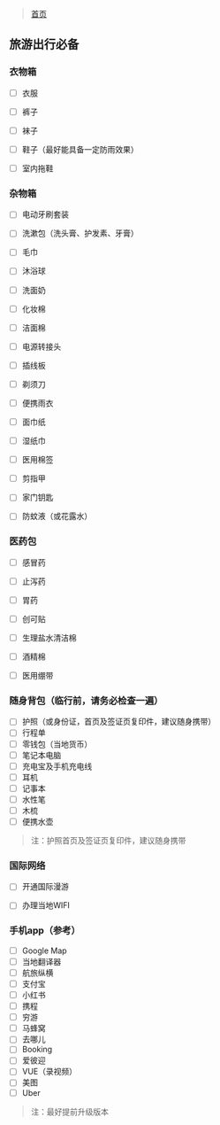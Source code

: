 > [首页](/index.html)

## 旅游出行必备

### 衣物箱

- [ ] 衣服
- [ ] 裤子
- [ ] 袜子
- [ ] 鞋子（最好能具备一定防雨效果）
- [ ] 室内拖鞋


### 杂物箱

- [ ] 电动牙刷套装
- [ ] 洗漱包（洗头膏、护发素、牙膏）
- [ ] 毛巾
- [ ] 沐浴球
- [ ] 洗面奶
- [ ] 化妆棉
- [ ] 洁面棉
- [ ] 电源转接头
- [ ] 插线板
- [ ] 剃须刀
- [ ] 便携雨衣
- [ ] 面巾纸
- [ ] 湿纸巾
- [ ] 医用棉签
- [ ] 剪指甲
- [ ] 家门钥匙
- [ ] 防蚊液（或花露水）


### 医药包

- [ ] 感冒药
- [ ] 止泻药
- [ ] 胃药
- [ ] 创可贴
- [ ] 生理盐水清洁棉
- [ ] 酒精棉
- [ ] 医用绷带


### 随身背包（临行前，请务必检查一遍）

- [ ] 护照（或身份证，首页及签证页复印件，建议随身携带）
- [ ] 行程单
- [ ] 零钱包（当地货币）
- [ ] 笔记本电脑
- [ ] 充电宝及手机充电线
- [ ] 耳机
- [ ] 记事本
- [ ] 水性笔
- [ ] 木梳
- [ ] 便携水壶

> 注：护照首页及签证页复印件，建议随身携带


### 国际网络

- [ ] 开通国际漫游
- [ ] 办理当地WIFI


### 手机app（参考）

- [ ] Google Map
- [ ] 当地翻译器
- [ ] 航旅纵横
- [ ] 支付宝
- [ ] 小红书
- [ ] 携程
- [ ] 穷游
- [ ] 马蜂窝
- [ ] 去哪儿
- [ ] Booking
- [ ] 爱彼迎
- [ ] VUE（录视频）
- [ ] 美图
- [ ] Uber

> 注：最好提前升级版本
